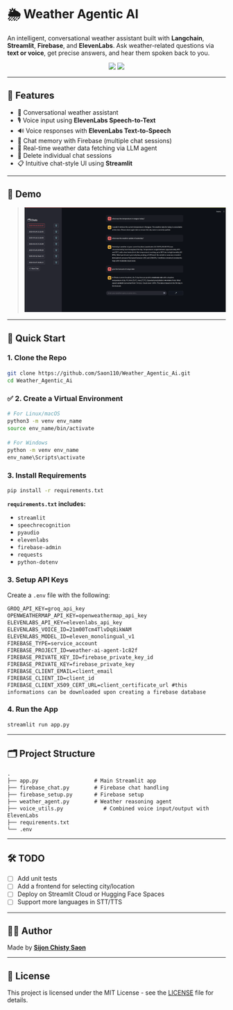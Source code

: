 # 🌦️ Weather Agentic AI

An intelligent, conversational weather assistant built with **Langchain**, **Streamlit**, **Firebase**, and **ElevenLabs**. Ask weather-related questions via **text or voice**, get precise answers, and hear them spoken back to you.

<div align="center">
  <img src="https://img.shields.io/github/languages/top/Saon110/Weather_Agentic_Ai" />
  <img src="https://img.shields.io/github/last-commit/Saon110/Weather_Agentic_Ai" />
</div>

---

## 🧠 Features

- 💬 Conversational weather assistant
- 🎙️ Voice input using **ElevenLabs Speech-to-Text**
- 🔊 Voice responses with **ElevenLabs Text-to-Speech**
- 💾 Chat memory with Firebase (multiple chat sessions)
- 🧭 Real-time weather data fetching via LLM agent
- 🧹 Delete individual chat sessions
- 📋 Intuitive chat-style UI using **Streamlit**

---

## 📸 Demo

> ![Weather Chatbot Screenshot](assets/screenshot.png)
---

## 🚀 Quick Start

### 1. Clone the Repo

```bash
git clone https://github.com/Saon110/Weather_Agentic_Ai.git
cd Weather_Agentic_Ai
```

### ✅ 2. Create a Virtual Environment

```bash
# For Linux/macOS
python3 -m venv env_name
source env_name/bin/activate

# For Windows
python -m venv env_name
env_name\Scripts\activate
```

### 3. Install Requirements

```bash
pip install -r requirements.txt
```

**`requirements.txt` includes:**

- `streamlit`
- `speechrecognition`
- `pyaudio`
- `elevenlabs`
- `firebase-admin`
- `requests`
- `python-dotenv`

### 3. Setup API Keys

Create a `.env` file with the following:

```env
GROQ_API_KEY=groq_api_key
OPENWEATHERMAP_API_KEY=openweathermap_api_key
ELEVENLABS_API_KEY=elevenlabs_api_key
ELEVENLABS_VOICE_ID=21m00Tcm4TlvDq8ikWAM
ELEVENLABS_MODEL_ID=eleven_monolingual_v1
FIREBASE_TYPE=service_account
FIREBASE_PROJECT_ID=weather-ai-agent-1c82f
FIREBASE_PRIVATE_KEY_ID=firebase_private_key_id
FIREBASE_PRIVATE_KEY=firebase_private_key
FIREBASE_CLIENT_EMAIL=client_email
FIREBASE_CLIENT_ID=client_id
FIREBASE_CLIENT_X509_CERT_URL=client_certificate_url #this informations can be downloaded upon creating a firebase database
```

### 4. Run the App

```bash
streamlit run app.py
```

---

## 🗂 Project Structure

```
.
├── app.py                  # Main Streamlit app
├── firebase_chat.py        # Firebase chat handling
├── firebase_setup.py       # Firebase setup
├── weather_agent.py        # Weather reasoning agent
├── voice_utils.py             # Combined voice input/output with ElevenLabs
├── requirements.txt
└── .env
```

---

## 🛠️ TODO

- [ ] Add unit tests
- [ ] Add a frontend for selecting city/location
- [ ] Deploy on Streamlit Cloud or Hugging Face Spaces
- [ ] Support more languages in STT/TTS

---

## 🧑‍💻 Author

Made by [**Sijon Chisty Saon**](https://github.com/Saon110)

---

## 📄 License

This project is licensed under the MIT License - see the [LICENSE](LICENSE) file for details.
